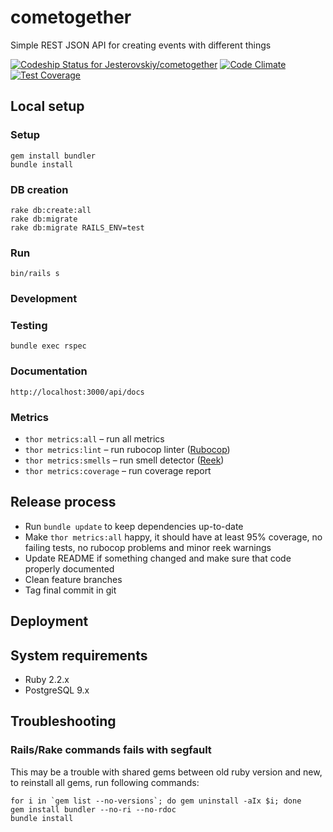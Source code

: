 # cometogether
Simple REST JSON API for creating events with different things

[![Codeship Status for Jesterovskiy/cometogether](https://codeship.com/projects/682ff1a0-388f-0133-fbc2-6e9a9ee8621b/status?branch=master)](https://codeship.com/projects/101347)
[![Code Climate](https://codeclimate.com/github/Jesterovskiy/cometogether/badges/gpa.svg)](https://codeclimate.com/github/Jesterovskiy/cometogether)
[![Test Coverage](https://codeclimate.com/github/Jesterovskiy/cometogether/badges/coverage.svg)](https://codeclimate.com/github/Jesterovskiy/cometogether/coverage)

## Local setup

### Setup

```
gem install bundler
bundle install
```

### DB creation

```
rake db:create:all
rake db:migrate
rake db:migrate RAILS_ENV=test
```

### Run

```
bin/rails s
```

### Development

### Testing

```
bundle exec rspec
```

### Documentation

`http://localhost:3000/api/docs`

### Metrics

* `thor metrics:all` – run all metrics
* `thor metrics:lint` – run rubocop linter ([Rubocop](https://github.com/bbatsov/rubocop))
* `thor metrics:smells` – run smell detector ([Reek](https://github.com/troessner/reek/wiki/Code-Smells))
* `thor metrics:coverage` – run coverage report

## Release process

* Run `bundle update` to keep dependencies up-to-date
* Make `thor metrics:all` happy, it should have at least 95% coverage, no failing tests, no rubocop problems and minor reek warnings
* Update README if something changed and make sure that code properly documented
* Clean feature branches
* Tag final commit in git

## Deployment

## System requirements

* Ruby 2.2.x
* PostgreSQL 9.x

## Troubleshooting

### Rails/Rake commands fails with segfault

This may be a trouble with shared gems between old ruby version and new,
to reinstall all gems, run following commands:

```
for i in `gem list --no-versions`; do gem uninstall -aIx $i; done
gem install bundler --no-ri --no-rdoc
bundle install
```
